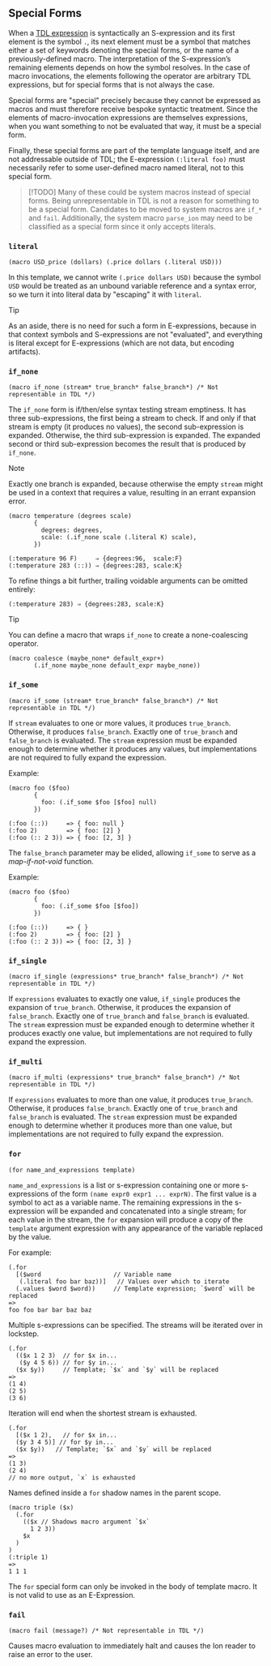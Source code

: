 ## Special Forms

When a [TDL expression](defining_macros.md#template-definition-language-tdl) is syntactically an S-expression and its
first element is the symbol `.`, its next element must be a symbol that matches either a set of keywords denoting the 
special forms, or the name of a previously-defined macro.
The interpretation of the S-expression’s remaining elements depends on how the symbol resolves.
In the case of macro invocations, the elements following the operator are arbitrary TDL expressions, but for special 
forms that is not always the case.

Special forms are "special" precisely because they cannot be expressed as macros and must therefore receive bespoke syntactic treatment.
Since the elements of macro-invocation expressions are themselves expressions, when you want something to not be evaluated that way, it must be a special form.

Finally, these special forms are part of the template language itself, and are not addressable outside of TDL;
the E-expression `(:literal foo)` must necessarily refer to some user-defined macro named literal, not to this special form.


> [!TODO]
> Many of these could be system macros instead of special forms. Being unrepresentable in TDL is not a reason for something
> to be a special form.
> Candidates to be moved to system macros are `if_*` and `fail`.
> Additionally, the system macro `parse_ion` may need to be classified as a special form since it only accepts literals.

### `literal`

```ion
(macro USD_price (dollars) (.price dollars (.literal USD)))
```
In this template, we cannot write `(.price dollars USD)` because the symbol `USD` would be treated as an unbound variable reference and a syntax error, so we turn it into literal data by "escaping" it with `literal`.

> [!TIP] 
> As an aside, there is no need for such a form in E-expressions, because in that context symbols and S-expressions are not "evaluated", and everything is literal except for E-expressions (which are not data, but encoding artifacts).

### `if_none`

```ion
(macro if_none (stream* true_branch* false_branch*) /* Not representable in TDL */)
```

The `if_none` form is if/then/else syntax testing stream emptiness.
It has three sub-expressions, the first being a stream to check. 
If and only if that stream is empty (it produces no values), the second sub-expression is expanded.
Otherwise, the third sub-expression is expanded. 
The expanded second or third sub-expression becomes the result that is produced by `if_none`.

> [!Note]
> Exactly one branch is expanded, because otherwise the empty `stream` might be used in a context that requires a value, resulting in an errant expansion error.

```ion
(macro temperature (degrees scale) 
       {
         degrees: degrees, 
         scale: (.if_none scale (.literal K) scale),
       })
```
```ion
(:temperature 96 F)     ⇒ {degrees:96,  scale:F}
(:temperature 283 (::)) ⇒ {degrees:283, scale:K}
```

To refine things a bit further, trailing voidable arguments can be omitted entirely:
```ion
(:temperature 283) ⇒ {degrees:283, scale:K}
```

> [!TIP]
> You can define a macro that wraps `if_none` to create a none-coalescing operator.
> ```ion
> (macro coalesce (maybe_none* default_expr+) 
>        (.if_none maybe_none default_expr maybe_none))
> ```

### `if_some`

```ion
(macro if_some (stream* true_branch* false_branch*) /* Not representable in TDL */)
```

If `stream` evaluates to one or more values, it produces `true_branch`. Otherwise, it produces `false_branch`.
Exactly one of `true_branch` and `false_branch` is evaluated.
The `stream` expression must be expanded enough to determine whether it produces any values, but implementations are not required to fully expand the expression. 

Example:
```ion
(macro foo ($foo)
       {
         foo: (.if_some $foo [$foo] null)
       })
```

```ion
(:foo (::))     => { foo: null }
(:foo 2)        => { foo: [2] }
(:foo (:: 2 3)) => { foo: [2, 3] }
```

The `false_branch` parameter may be elided, allowing `if_some` to serve as a _map-if-not-void_ function.

Example:
```ion
(macro foo ($foo)
       {
         foo: (.if_some $foo [$foo])
       })
```

```ion
(:foo (::))     => { }
(:foo 2)        => { foo: [2] }
(:foo (:: 2 3)) => { foo: [2, 3] }
```

### `if_single`

```ion
(macro if_single (expressions* true_branch* false_branch*) /* Not representable in TDL */)
```

If `expressions` evaluates to exactly one value, `if_single` produces the expansion of `true_branch`. Otherwise, it produces the expansion of `false_branch`.
Exactly one of `true_branch` and `false_branch` is evaluated.
The `stream` expression must be expanded enough to determine whether it produces exactly one value, but implementations are not required to fully expand the expression.

### `if_multi`

```ion
(macro if_multi (expressions* true_branch* false_branch*) /* Not representable in TDL */)
```

If `expressions` evaluates to more than one value, it produces `true_branch`. Otherwise, it produces `false_branch`.
Exactly one of `true_branch` and `false_branch` is evaluated.
The `stream` expression must be expanded enough to determine whether it produces more than one value, but implementations are not required to fully expand the expression.

### `for`

```ion
(for name_and_expressions template)
```

`name_and_expressions` is a list or s-expression containing one or more s-expressions of the form `(name expr0 expr1 ... exprN)`.
The first value is a symbol to act as a variable name. 
The remaining expressions in the s-expression will be expanded and concatenated into a single stream; for each value in the stream, the `for` expansion will produce a copy of the `template` argument expression with any appearance of the variable replaced by the value.

For example:

```ion
(.for
  [($word                    // Variable name
   (.literal foo bar baz))]   // Values over which to iterate
  (.values $word $word))     // Template expression; `$word` will be replaced
=>
foo foo bar bar baz baz
```

Multiple s-expressions can be specified. The streams will be iterated over in lockstep.

```ion
(.for
  (($x 1 2 3)  // for $x in...
   ($y 4 5 6)) // for $y in...
  ($x $y))     // Template; `$x` and `$y` will be replaced
=>
(1 4)
(2 5)
(3 6)
```
Iteration will end when the shortest stream is exhausted.
```ion
(.for
  [($x 1 2),   // for $x in...
  ($y 3 4 5)] // for $y in...
  ($x $y))   // Template; `$x` and `$y` will be replaced
=>
(1 3)
(2 4)
// no more output, `x` is exhausted
```

Names defined inside a `for` shadow names in the parent scope.

```ion
(macro triple ($x)
  (.for
    (($x // Shadows macro argument `$x`
      1 2 3))
    $x
  )
)
(:triple 1)
=>
1 1 1
```

The `for` special form can only be invoked in the body of template macro. It is not valid to use as an E-Expression.

### `fail`

```ion
(macro fail (message?) /* Not representable in TDL */)
```

Causes macro evaluation to immediately halt and causes the Ion reader to raise an error to the user. 
